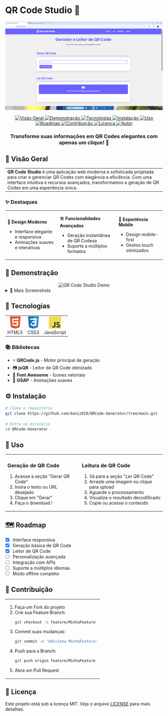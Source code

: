 # QR Code Studio 🚀

<div align="center">
  
  ![QR Code Studio Banner](https://raw.githubusercontent.com/daniz019/QRCode-Generator/main/assets/banner.png)



<div align="center">
  <a href="#-visão-geral">
    <img src="https://img.shields.io/badge/📘_Visão_Geral-6E40C9?style=for-the-badge" alt="Visão Geral"/>
  </a>
  <a href="#-demonstração">
    <img src="https://img.shields.io/badge/🎥_Demonstração-FF6F61?style=for-the-badge" alt="Demonstração"/>
  </a>
  <a href="#-tecnologias">
    <img src="https://img.shields.io/badge/💻_Tecnologias-00B4D8?style=for-the-badge" alt="Tecnologias"/>
  </a>
  <a href="#-instalação">
    <img src="https://img.shields.io/badge/⚡_Instalação-7CB518?style=for-the-badge" alt="Instalação"/>
  </a>
  <a href="#-uso">
    <img src="https://img.shields.io/badge/🔧_Uso-FF9F1C?style=for-the-badge" alt="Uso"/>
  </a>
  <a href="#-roadmap">
    <img src="https://img.shields.io/badge/🗺️_Roadmap-6A4C93?style=for-the-badge" alt="Roadmap"/>
  </a>
  <a href="#-contribuição">
    <img src="https://img.shields.io/badge/🤝_Contribuição-6E44FF?style=for-the-badge" alt="Contribuição"/>
  </a>
  <a href="#-licença">
    <img src="https://img.shields.io/badge/⚖️_Licença-6C757D?style=for-the-badge" alt="Licença"/>
  </a>
  <a href="#-autor">
    <img src="https://img.shields.io/badge/👤_Autor-FFD166?style=for-the-badge" alt="Autor"/>
  </a>
</div>

  <h3>
    <strong>Transforme suas informações em QR Codes elegantes com apenas um clique! 🎯</strong>
  </h3>
</div>

## 🌟 Visão Geral

<table>
  <tr>
    <td>
      <b>QR Code Studio</b> é uma aplicação web moderna e sofisticada projetada para criar e gerenciar QR Codes com elegância e eficiência. Com uma interface intuitiva e recursos avançados, transformamos a geração de QR Codes em uma experiência única.
    </td>
  </tr>
</table>

### ✨ Destaques

<table>
<tr>
<td>

🎨 **Design Moderno**
- Interface elegante e responsiva
- Animações suaves e interativas

</td>
<td>

🛠️ **Funcionalidades Avançadas**
- Geração instantânea de QR Codesa
- Suporte a múltiplos formatos

</td>
<td>

📱 **Experiência Mobile**
- Design mobile-first
- Gestos touch otimizados

</td>
</tr>
</table>

## 🎥 Demonstração

<div align="center">
  <img src="demo.gif" alt="QR Code Studio Demo" width="600px"/>
</div>

<details>
<summary>📸 Mais Screenshots</summary>
<br>

|                          Desktop                          |                          Mobile                           |
| :------------------------------------------------------: | :------------------------------------------------------: |
| ![Desktop](https://raw.githubusercontent.com/daniz019/QRCode-Generator/main/assets/banner.png) | ![Mobile](https://raw.githubusercontent.com/daniz019/QRCode-Generator/main/assets/mobile.png) |

</details>

## 🚀 Tecnologias

<table>
  <tr>
    <td align="center">
      <img src="https://raw.githubusercontent.com/devicons/devicon/master/icons/html5/html5-original.svg" width="40" height="40"/>
      <br>HTML5
    </td>
    <td align="center">
      <img src="https://raw.githubusercontent.com/devicons/devicon/master/icons/css3/css3-original.svg" width="40" height="40"/>
      <br>CSS3
    </td>
    <td align="center">
      <img src="https://raw.githubusercontent.com/devicons/devicon/master/icons/javascript/javascript-original.svg" width="40" height="40"/>
      <br>JavaScript
    </td>
  </tr>
</table>

### 📚 Bibliotecas

- ⚡ **QRCode.js** - Motor principal de geração
- 📷 **jsQR** - Leitor de QR Code otimizado
- 🎨 **Font Awesome** - Ícones vetoriais
- 🌈 **GSAP** - Animações suaves

## ⚙️ Instalação

```bash
# Clone o repositório
git clone https://github.com/daniz019/QRCode-Generator/tree/main.git

# Entre no diretório
cd QRCode-Generator

```

## 📖 Uso

<table>
<tr>
<td width="600px">

### Geração de QR Code

1. Acesse a seção "Gerar QR Code"
2. Insira o texto ou URL desejado
3. Clique em "Gerar"
4. Faça o download !

</td>
<td width="600px">

### Leitura de QR Code

1. Vá para a seção "Ler QR Code"
2. Arraste uma imagem ou clique para upload
3. Aguarde o processamento
4. Visualize o resultado decodificado
5. Copie ou acesse o conteúdo

</td>
</tr>
</table>

## 🗺️ Roadmap

- [x] Interface responsiva
- [x] Geração básica de QR Code
- [x] Leitor de QR Code
- [ ] Personalização avançada
- [ ] Integração com APIs
- [ ] Suporte a múltiplos idiomas
- [ ] Modo offline completo

## 🤝 Contribuição

<table>
<tr>
<td>

1. Faça um Fork do projeto
2. Crie sua Feature Branch:
   ```bash
   git checkout -b feature/MinhaFeature
   ```
3. Commit suas mudanças:
   ```bash
   git commit -m 'Adiciona MinhaFeature'
   ```
4. Push para a Branch:
   ```bash
   git push origin feature/MinhaFeature
   ```
5. Abra um Pull Request

</td>
</tr>
</table>

## 📄 Licença

Este projeto está sob a licença MIT. Veja o arquivo [LICENSE](LICENSE) para mais detalhes.
